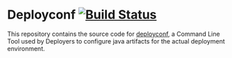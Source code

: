 # Deployconf [![Build Status](https://github.com/polagoab/deployconf/actions/workflows/build.yml/badge.svg?branch=master)](https://github.com/polagoab/deployconf/actions/workflows/build.yml)

This repository contains the source code for [deployconf](http://www.polago.org/deployconf), a Command Line Tool
used by Deployers to configure java artifacts for the actual deployment environment.
